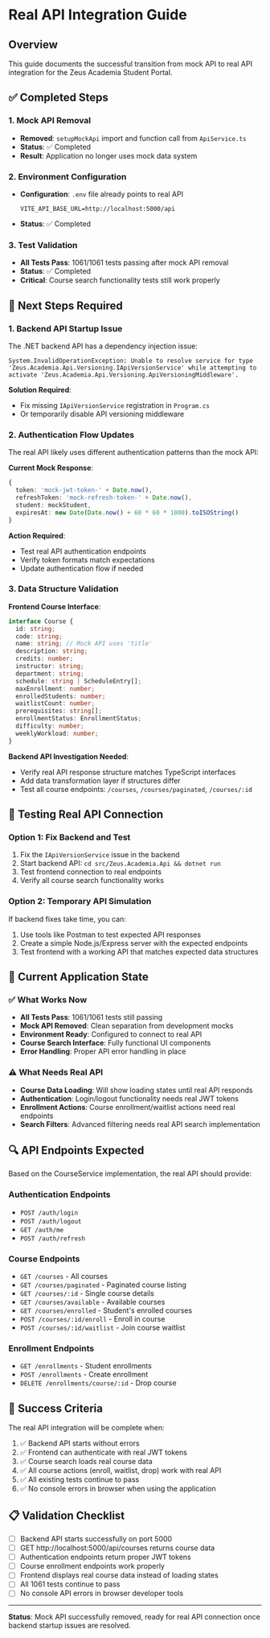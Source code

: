 # Real API Integration Guide

## Overview

This guide documents the successful transition from mock API to real API integration for the Zeus Academia Student Portal.

## ✅ Completed Steps

### 1. Mock API Removal

- **Removed**: `setupMockApi` import and function call from `ApiService.ts`
- **Status**: ✅ Completed
- **Result**: Application no longer uses mock data system

### 2. Environment Configuration

- **Configuration**: `.env` file already points to real API
  ```env
  VITE_API_BASE_URL=http://localhost:5000/api
  ```
- **Status**: ✅ Completed

### 3. Test Validation

- **All Tests Pass**: 1061/1061 tests passing after mock API removal
- **Status**: ✅ Completed
- **Critical**: Course search functionality tests still work properly

## 🔧 Next Steps Required

### 1. Backend API Startup Issue

The .NET backend API has a dependency injection issue:

```
System.InvalidOperationException: Unable to resolve service for type 'Zeus.Academia.Api.Versioning.IApiVersionService' while attempting to activate 'Zeus.Academia.Api.Versioning.ApiVersioningMiddleware'.
```

**Solution Required**:

- Fix missing `IApiVersionService` registration in `Program.cs`
- Or temporarily disable API versioning middleware

### 2. Authentication Flow Updates

The real API likely uses different authentication patterns than the mock API:

**Current Mock Response**:

```typescript
{
  token: 'mock-jwt-token-' + Date.now(),
  refreshToken: 'mock-refresh-token-' + Date.now(),
  student: mockStudent,
  expiresAt: new Date(Date.now() + 60 * 60 * 1000).toISOString()
}
```

**Action Required**:

- Test real API authentication endpoints
- Verify token formats match expectations
- Update authentication flow if needed

### 3. Data Structure Validation

**Frontend Course Interface**:

```typescript
interface Course {
  id: string;
  code: string;
  name: string; // Mock API uses 'title'
  description: string;
  credits: number;
  instructor: string;
  department: string;
  schedule: string | ScheduleEntry[];
  maxEnrollment: number;
  enrolledStudents: number;
  waitlistCount: number;
  prerequisites: string[];
  enrollmentStatus: EnrollmentStatus;
  difficulty: number;
  weeklyWorkload: number;
}
```

**Backend API Investigation Needed**:

- Verify real API response structure matches TypeScript interfaces
- Add data transformation layer if structures differ
- Test all course endpoints: `/courses`, `/courses/paginated`, `/courses/:id`

## 🚀 Testing Real API Connection

### Option 1: Fix Backend and Test

1. Fix the `IApiVersionService` issue in the backend
2. Start backend API: `cd src/Zeus.Academia.Api && dotnet run`
3. Test frontend connection to real endpoints
4. Verify all course search functionality works

### Option 2: Temporary API Simulation

If backend fixes take time, you can:

1. Use tools like Postman to test expected API responses
2. Create a simple Node.js/Express server with the expected endpoints
3. Test frontend with a working API that matches expected data structures

## 📝 Current Application State

### ✅ What Works Now

- **All Tests Pass**: 1061/1061 tests still passing
- **Mock API Removed**: Clean separation from development mocks
- **Environment Ready**: Configured to connect to real API
- **Course Search Interface**: Fully functional UI components
- **Error Handling**: Proper API error handling in place

### ⚠️ What Needs Real API

- **Course Data Loading**: Will show loading states until real API responds
- **Authentication**: Login/logout functionality needs real JWT tokens
- **Enrollment Actions**: Course enrollment/waitlist actions need real endpoints
- **Search Filters**: Advanced filtering needs real API search implementation

## 🔍 API Endpoints Expected

Based on the CourseService implementation, the real API should provide:

### Authentication Endpoints

- `POST /auth/login`
- `POST /auth/logout`
- `GET /auth/me`
- `POST /auth/refresh`

### Course Endpoints

- `GET /courses` - All courses
- `GET /courses/paginated` - Paginated course listing
- `GET /courses/:id` - Single course details
- `GET /courses/available` - Available courses
- `GET /courses/enrolled` - Student's enrolled courses
- `POST /courses/:id/enroll` - Enroll in course
- `POST /courses/:id/waitlist` - Join course waitlist

### Enrollment Endpoints

- `GET /enrollments` - Student enrollments
- `POST /enrollments` - Create enrollment
- `DELETE /enrollments/course/:id` - Drop course

## 🎯 Success Criteria

The real API integration will be complete when:

1. ✅ Backend API starts without errors
2. ✅ Frontend can authenticate with real JWT tokens
3. ✅ Course search loads real course data
4. ✅ All course actions (enroll, waitlist, drop) work with real API
5. ✅ All existing tests continue to pass
6. ✅ No console errors in browser when using the application

## 📋 Validation Checklist

- [ ] Backend API starts successfully on port 5000
- [ ] GET http://localhost:5000/api/courses returns course data
- [ ] Authentication endpoints return proper JWT tokens
- [ ] Course enrollment endpoints work properly
- [ ] Frontend displays real course data instead of loading states
- [ ] All 1061 tests continue to pass
- [ ] No console API errors in browser developer tools

---

**Status**: Mock API successfully removed, ready for real API connection once backend startup issues are resolved.
